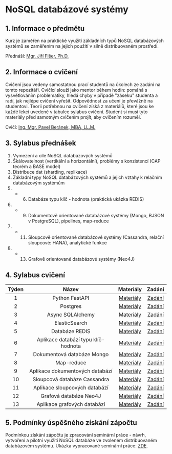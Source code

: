 # NoSQL databázové systémy

## 1. Informace o předmětu

Kurz je zaměřen na praktické využití základních typů NoSQL databázových systémů se zaměřením na jejich použití v silně distribuovaném prostředí. 

Přednáší: [Mgr. Jiří Fišer, Ph.D. ](https://ki.ujep.cz/cs/personalni-slozeni/jiri-fiser/)

## 2. Informace o cvičení

Cvičení jsou vedeny samostatnou prací studentů na úkolech ze zadání na tomto repozitáři. Cvičící slouží jako mentor během hodin: pomáhá s vysvětlováním problematiky, hledá chyby v případě "záseku" studenta a radí, jak nejlépe cvičení vyřešit. Odpovědnost za učení je převážně na studentovi. Teorii potřebnou na cvičení získá z materiálů, které jsou ke každé lekci uvedené v tabulce sylabus cvičení. Student si musí tyto materiály před samotným cvičením projít, aby cvičením rozuměl.

Cvičí: [Ing. Mgr. Pavel Beránek, MBA, LL.M.](https://ki.ujep.cz/cs/personalni-slozeni/pavel-beranek/)

## 3. Sylabus přednášek

1. Vymezení a cíle NoSQL databázových systémů
2. Škálovatelnost (vertikální a horizontální), problémy s konzistencí (CAP teorém a BASE model)
3. Distribuce dat (sharding, replikace)
4. Základní typy NoSQL databázových systémů a jejich vztahy k relačním databázovým systémům
5. - 6. Databáze typu klíč - hodnota (praktická ukázka REDIS)
7. - 9. Dokumentově orientované databázové systémy (Mongo, BJSON v PostgreSQL), pipelines, map-reduce
10. - 11. Sloupcově orientované databázové systémy (Cassandra, relační sloupcové: HANA), analytické funkce
12. - 13. Grafově orientované databázové systémy (Neo4J)

## 4. Sylabus cvičení

|  Týden |  Název |  Materiály | Zadání |
| :----: | :----: |   :----:   | :----: |
|    1   |  Python FastAPI | [Materiály]() | [Zadání](https://github.com/pavelberanek91/UJEP/tree/main/NSQL/Cvičen%C3%AD%201) |
|    2   |  Postgres | [Materiály]() | [Zadání](https://github.com/pavelberanek91/UJEP/tree/main/NSQL/Cvičen%C3%AD%202) |
|    3   |  Async SQLAlchemy | [Materiály]() | [Zadání](https://github.com/pavelberanek91/UJEP/tree/main/NSQL/Cvičen%C3%AD%203) |
|    4   |  ElasticSearch | [Materiály]() | [Zadání](https://github.com/pavelberanek91/UJEP/tree/main/NSQL/Cvičen%C3%AD%204) |
|    5   |  Databáze REDIS | [Materiály]() | [Zadání](https://github.com/pavelberanek91/UJEP/tree/main/NSQL/Cvičen%C3%AD%205) |
|    6   |  Aplikace databází typu klíč-hodnota | [Materiály]() | [Zadání](https://github.com/pavelberanek91/UJEP/tree/main/NSQL/Cvičen%C3%AD%206) |
|    7   |  Dokumentová databáze Mongo | [Materiály]() | [Zadání](https://github.com/pavelberanek91/UJEP/tree/main/NSQL/Cvičen%C3%AD%207) |
|    8   |  Map-reduce | [Materiály]() | [Zadání](https://github.com/pavelberanek91/UJEP/tree/main/NSQL/Cvičen%C3%AD%208) |
|    9   |  Aplikace dokumentových databází | [Materiály]() | [Zadání](https://github.com/pavelberanek91/UJEP/tree/main/NSQL/Cvičen%C3%AD%209) |
|   10   |  Sloupcová databáze Cassandra | [Materiály]() | [Zadání](https://github.com/pavelberanek91/UJEP/tree/main/NSQL/Cvičen%C3%AD%2010) |
|   11   |  Aplikace sloupcových databází | [Materiály]() | [Zadání](https://github.com/pavelberanek91/UJEP/tree/main/NSQL/Cvičen%C3%AD%2011) |
|   12   |  Grafová databáze Neo4J | [Materiály]() | [Zadání](https://github.com/pavelberanek91/UJEP/tree/main/NSQL/Cvičen%C3%AD%2012) |
|   13   |  Aplikace grafových databází | [Materiály]() | [Zadání](https://github.com/pavelberanek91/UJEP/tree/main/NSQL/Cvičen%C3%AD%2013) |


## 5. Podmínky úspěšného získání zápočtu

Podmínkou získání zápočtu je zpracování seminární práce - návrh, vytvoření a pilotní využití NoSQL databáze ve zvoleném distribuovaném databázovém systému. Ukázka vypracované seminární práce: [ZDE]().
